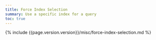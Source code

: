```yaml
---
title: Force Index Selection
summary: Use a specific index for a query
toc: true
---
```


{% include {{page.version.version}}/misc/force-index-selection.md %}